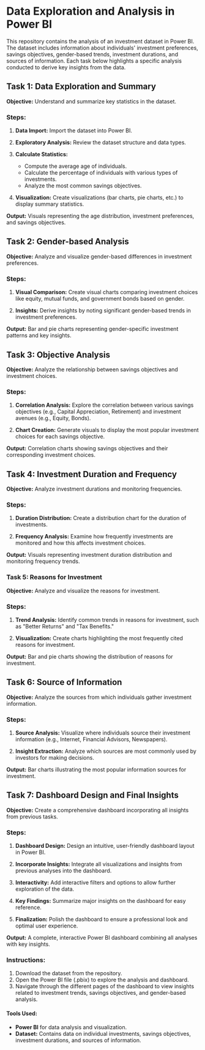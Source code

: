 # Data Exploration and Analysis in Power BI
This repository contains the analysis of an investment dataset in Power BI. The dataset includes information about individuals' investment preferences, savings objectives, gender-based trends, investment durations, and sources of information. Each task below highlights a specific analysis conducted to derive key insights from the data.

## Task 1: Data Exploration and Summary
**Objective:** Understand and summarize key statistics in the dataset.

### Steps:
1. **Data Import:** Import the dataset into Power BI.

2. **Exploratory Analysis:** Review the dataset structure and data types.

3. **Calculate Statistics:**
   
    - Compute the average age of individuals.
    - Calculate the percentage of individuals with various types of investments.
    - Analyze the most common savings objectives.
4. **Visualization:** Create visualizations (bar charts, pie charts, etc.) to display summary statistics.

**Output:** Visuals representing the age distribution, investment preferences, and savings objectives.

## Task 2: Gender-based Analysis
**Objective:** Analyze and visualize gender-based differences in investment preferences.

### Steps:
1. **Visual Comparison:** Create visual charts comparing investment choices like equity, mutual funds, and government bonds based on gender.

2. **Insights:** Derive insights by noting significant gender-based trends in investment preferences.

**Output:** Bar and pie charts representing gender-specific investment patterns and key insights.

## Task 3: Objective Analysis
**Objective:** Analyze the relationship between savings objectives and investment choices.

### Steps:
1. **Correlation Analysis:** Explore the correlation between various savings objectives (e.g., Capital Appreciation, Retirement) and investment avenues (e.g., Equity, Bonds).

2. **Chart Creation:** Generate visuals to display the most popular investment choices for each savings objective.

**Output:** Correlation charts showing savings objectives and their corresponding investment choices.

## Task 4: Investment Duration and Frequency
**Objective:** Analyze investment durations and monitoring frequencies.

### Steps:
1. **Duration Distribution:** Create a distribution chart for the duration of investments.

2. **Frequency Analysis:** Examine how frequently investments are monitored and how this affects investment choices.

**Output:** Visuals representing investment duration distribution and monitoring frequency trends.

### Task 5: Reasons for Investment
**Objective:** Analyze and visualize the reasons for investment.

### Steps:

1. **Trend Analysis:** Identify common trends in reasons for investment, such as "Better Returns" and "Tax Benefits."

2. **Visualization:** Create charts highlighting the most frequently cited reasons for investment.

**Output:** Bar and pie charts showing the distribution of reasons for investment.

## Task 6: Source of Information
**Objective:** Analyze the sources from which individuals gather investment information.

### Steps:
1. **Source Analysis:** Visualize where individuals source their investment information (e.g., Internet, Financial Advisors, Newspapers).

2. **Insight Extraction:** Analyze which sources are most commonly used by investors for making decisions.

**Output:** Bar charts illustrating the most popular information sources for investment.

## Task 7: Dashboard Design and Final Insights
**Objective:** Create a comprehensive dashboard incorporating all insights from previous tasks.

### Steps:
1. **Dashboard Design:** Design an intuitive, user-friendly dashboard layout in Power BI.

2. **Incorporate Insights:** Integrate all visualizations and insights from previous analyses into the dashboard.

3. **Interactivity:** Add interactive filters and options to allow further exploration of the data.

4. **Key Findings:** Summarize major insights on the dashboard for easy reference.

5. **Finalization:** Polish the dashboard to ensure a professional look and optimal user experience.

**Output:** A complete, interactive Power BI dashboard combining all analyses with key insights.

### Instructions:
1. Download the dataset from the repository.
2. Open the Power BI file (.pbix) to explore the analysis and dashboard.
3. Navigate through the different pages of the dashboard to view insights related to investment trends, savings objectives, and gender-based analysis.

#### Tools Used:
- **Power BI** for data analysis and visualization.
- **Dataset:** Contains data on individual investments, savings objectives, investment durations, and sources of information.
